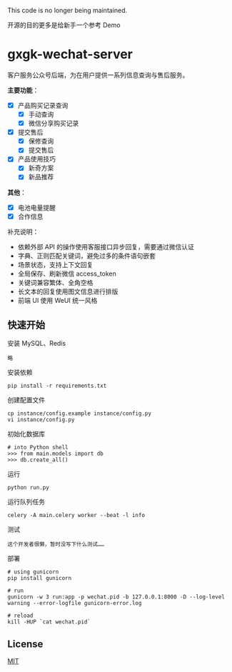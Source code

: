 This code is no longer being maintained.

开源的目的更多是给新手一个参考 Demo

# gxgk-wechat-server
客户服务公众号后端，为在用户提供一系列信息查询与售后服务。


**主要功能**：

- [x] 产品购买记录查询
    - [x] 手动查询
    - [x] 微信分享购买记录
- [x] 提交售后
    - [x] 保修查询
    - [x] 提交售后
- [x] 产品使用技巧
    - [x] 新奇方案
    - [x] 新品推荐

**其他**：

- [x] 电池电量提醒
- [x] 合作信息

补充说明：

- 依赖外部 API 的操作使用客服接口异步回复，需要通过微信认证
- 字典、正则匹配关键词，避免过多的条件语句嵌套
- 场景状态，支持上下文回复
- 全局保存、刷新微信 access_token
- 关键词兼容繁体、全角空格
- 长文本的回复使用图文信息进行排版
- 前端 UI 使用 WeUI 统一风格

## 快速开始

安装 MySQL、Redis
```
略
```

安装依赖

```
pip install -r requirements.txt
```

创建配置文件
```
cp instance/config.example instance/config.py
vi instance/config.py
```

初始化数据库

```
# into Python shell
>>> from main.models import db
>>> db.create_all()
```

运行

```
python run.py
```

运行队列任务

```
celery -A main.celery worker --beat -l info
```

测试

```
这个开发者很懒，暂时没写下什么测试……
```

部署

```
# using gunicorn
pip install gunicorn

# run
gunicorn -w 3 run:app -p wechat.pid -b 127.0.0.1:8000 -D --log-level warning --error-logfile gunicorn-error.log

# reload
kill -HUP `cat wechat.pid`
```

## License
[MIT](LICENSE)
